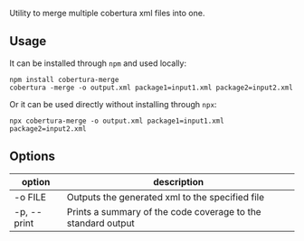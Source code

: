 Utility to merge multiple cobertura xml files into one.

## Usage

It can be installed through `npm` and used locally:

```
npm install cobertura-merge
cobertura -merge -o output.xml package1=input1.xml package2=input2.xml
```

Or it can be used directly without installing through `npx`:

```
npx cobertura-merge -o output.xml package1=input1.xml package2=input2.xml
```

## Options

| option      | description                                                  |
| ----------- | ------------------------------------------------------------ |
| -o FILE     | Outputs the generated xml to the specified file              |
| -p, --print | Prints a summary of the code coverage to the standard output |
